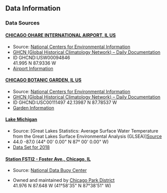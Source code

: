 ## Data Information

### Data Sources
#### [CHICAGO OHARE INTERNATIONAL AIRPORT, IL US](https://www.ncdc.noaa.gov/cdo-web/datasets/GHCND/stations/GHCND:USW00094846/detail)
 - Source: [National Centers for Environmental Information](https://www.ncdc.noaa.gov/cdo-web/search)  
 - [GHCN (Global Historical Climatology Network) – Daily Documentation](https://www1.ncdc.noaa.gov/pub/data/cdo/documentation/GHCND_documentation.pdf)
  - ID	GHCND:USW00094846  
    41.995 N 87.9336 W 
 - [Airport Information](https://www.flychicago.com/ohare/home/pages/default.aspx)

#### [CHICAGO BOTANIC GARDEN, IL US](https://www.ncdc.noaa.gov/cdo-web/datasets/GHCND/stations/GHCND:USC00111497/detail)
 - Source: [National Centers for Environmental Information](https://www.ncdc.noaa.gov/cdo-web/search)
 - [GHCN (Global Historical Climatology Network) – Daily Documentation](https://www1.ncdc.noaa.gov/pub/data/cdo/documentation/GHCND_documentation.pdf)
  - ID GHCND:USC00111497
    42.13987 N 87.78537 W
 - [Garden Information](https://www.chicagobotanic.org/?gclid=CjwKCAjw8e7mBRBsEiwAPVxxiFAzbi0I4VKZUO1z3uxcDI36xORzYwbOtmUWGVoUqxRHEi8elJFV2RoCmaoQAvD_BwE)

    
#### [Lake Michigan](https://www.google.com/search?q=lake+michigan&oq=lake+michigan&aqs=chrome.0.69i59j69i60l3j69i59j0.3015j0j9&sourceid=chrome&ie=UTF-8)
 - Source: [Great Lakes Statistics: Average Surface Water Temperature from the Great Lakes Surface Environmental Analysis (GLSEA)][Source](https://coastwatch.glerl.noaa.gov/statistic/statistic.html)
 - 44.0 -87.0 (44° 00' 0.00" N 87° 00' 0.00" W)
 - [Data Set for 2018](https://coastwatch.glerl.noaa.gov/ftp/glsea/avgtemps/2018/glsea-temps2018_1024.dat)  
 
#### [Station FSTI2 - Foster Ave., Chicago, IL](https://www.ndbc.noaa.gov/station_page.php?station=fsti2)
 - Source: [National Data Buoy Center](https://www.ndbc.noaa.gov/)

 - Owned and maintained by [Chicago Park District](https://www.ndbc.noaa.gov/ndbcexit.php?url=https://wqdatalive.com/public/16&blurb=Chicago+Park+District)  
    41.976 N 87.648 W (41°58'35" N 87°38'51" W)